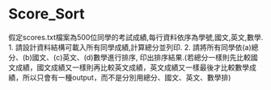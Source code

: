 # Score_Sort
假定scores.txt檔案為500位同學的考試成績,每行資料依序為學號,國文,英文,數學.  1. 請設計資料結構可載入所有同學成績,計算總分並列印.  2. 請將所有同學依(a)總分、(b)國文、(c)英文、(d)數學進行排序, 印出排序結果.(若總分一樣則先比較國文成績，國文成績又一樣則再比較英文成績，英文成績又一樣最後才比較數學成績，所以只會有一種output，而不是分別用總分、國文、英文、數學排)
